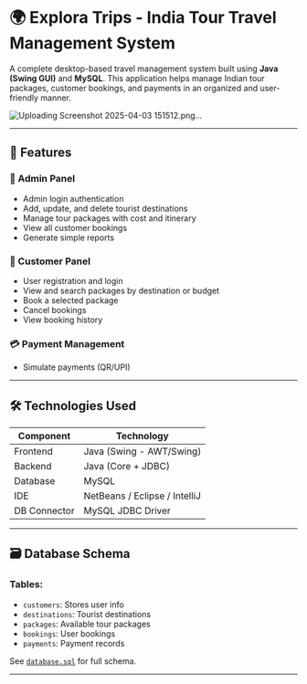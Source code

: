 # 🌍 Explora Trips - India Tour Travel Management System

A complete desktop-based travel management system built using **Java (Swing GUI)** and **MySQL**. This application helps manage Indian tour packages, customer bookings, and payments in an organized and user-friendly manner.

![Uploading Screenshot 2025-04-03 151512.png…]()



---

## 📌 Features

### 🔐 Admin Panel
- Admin login authentication
- Add, update, and delete tourist destinations
- Manage tour packages with cost and itinerary
- View all customer bookings
- Generate simple reports

### 👤 Customer Panel
- User registration and login
- View and search packages by destination or budget
- Book a selected package
- Cancel bookings
- View booking history

### 💳 Payment Management
- Simulate payments (QR/UPI)

---

## 🛠️ Technologies Used

| Component       | Technology                |
|----------------|---------------------------|
| Frontend       | Java (Swing - AWT/Swing)  |
| Backend        | Java (Core + JDBC)        |
| Database       | MySQL                     |
| IDE            | NetBeans / Eclipse / IntelliJ |
| DB Connector   | MySQL JDBC Driver         |

---

## 🗃️ Database Schema

### Tables:
- `customers`: Stores user info
- `destinations`: Tourist destinations
- `packages`: Available tour packages
- `bookings`: User bookings
- `payments`: Payment records

See [`database.sql`](database.sql) for full schema.

---

